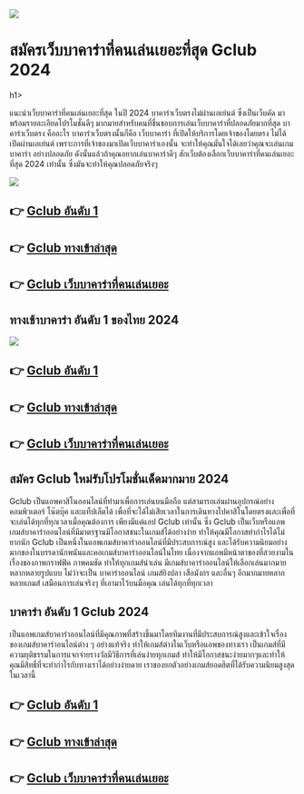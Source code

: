 [<img src="https://gist.github.com/assets/154048221/d945b1d4-ad8a-4de0-bc65-aefc7245ecae">](https://bit.ly/465z1sR)

<h1>สมัครเว็บบาคาร่าที่คนเล่นเยอะที่สุด Gclub 2024 </h1>h1>

แนะนำเว็บบาคาร่าที่คนเล่นเยอะที่สุด ในปี 2024 บาคาร่าเว็บตรงไม่ผ่านเอเย่นต์ ซึ่งเป็นเว็บคัด มาพร้อมรายละเอียดโปรโมชั่นดีๆ มากมายสำหรับคนที่ชื่นชอบการเล่นเว็บบาคาร่าที่ปลอดภัยมากที่สุด
บาคาร่าเว็บตรง คืออะไร บาคาร่าเว็บตรงนั้นก็คือ เว็บบาคาร่า ที่เปิดให้บริการโดยเจ้าของโดยตรง ไม่ได้เปิดผ่านเอเย่นต์ เพราะการที่เจ้าของมาเปิดเว็บบาคาร่าเองนั้น จะทำให้คุณมั่นใจได้เลยว่าคุณจะเล่นเกม บาคาร่า อย่างปลอดภัย ดังนั้นแล้วถ้าคุณอยากเล่นบาคาร่าดีๆ สักเว็บต้องเลือกเว็บบาคาร่าที่คนเล่นเยอะที่สุด 2024 เท่านั้น ซึ่งมันจะทำให้คุณปลอดภัยจริงๆ

[<img src="https://gist.github.com/assets/154048221/d945b1d4-ad8a-4de0-bc65-aefc7245ecae">](https://bit.ly/465z1sR)

## 👉 [Gclub อันดับ 1](https://bit.ly/465z1sR)
## 👉 [Gclub ทางเข้าล่าสุด](https://bit.ly/465z1sR)
## 👉 [Gclub เว็บบาคาร่าที่คนเล่นเยอะ](https://bit.ly/465z1sR)

<h2>ทางเช้าบาคาร่า อันดับ 1 ของไทย 2024 </h2>

[<img src="https://gist.github.com/assets/154048221/d945b1d4-ad8a-4de0-bc65-aefc7245ecae">](https://bit.ly/465z1sR)

## 👉 [Gclub อันดับ 1](https://bit.ly/465z1sR)
## 👉 [Gclub ทางเข้าล่าสุด](https://bit.ly/465z1sR)
## 👉 [Gclub เว็บบาคาร่าที่คนเล่นเยอะ](https://bit.ly/465z1sR)

<h2>สมัคร Gclub ใหม่รับโปรโมชั่นเด็ดมากมาย 2024</h2>

Gclub เป็นแอพคาสิโนออนไลน์ที่ทำมาเพื่อการเล่นบนมือถือ แต่สามารถเล่นผ่านอุปกรณ์อย่างคอมพิวเตอร์ โน๊ตบุ๊ค และแท็ปเล็ตได้ เพื่อที่จะได้ไม่เสียเวลาในการเดินทางไปคาสิโนโดยตรงและเพื่อที่จะเล่นได้ทุกที่ทุกเวลาเมื่อคุณต้องการ เพียงมีแค่แอป Gclub เท่านั้น ซึ่ง Gclub เป็นเว็บหรือแอพเกมส์บาคาร่าออนไลน์ที่มีมาตรฐานมีโอกาสชนะในเกมส์ได้อย่างง่าย ทำให้คุณมีโอกาสทำกำไรได้ไม่ยากนัก
Gclub เป็นหนึ่งในแอพเกมส์บาคาร่าออนไลน์ที่มีประสบการณ์สูง และได้รับความนิยมอย่างมากของในบรรดานักพนันและคอเกมส์บาคาร่าออนไลน์ในไทย เนื่องจากแอพมีหน้าตาของที่สวยงามในเรื่องของภาพกราฟฟิค ภาพคมชัด ทำให้ทุกเกมส์น่าเล่น มีเกมส์บาคาร่าออนไลน์ให้เลือกเล่นมากมายหลากหลายรูปแบบ ไม่ว่าจะเป็น บาคาร่าออนไลน์ เกมส์ยิงปลา เสือมังกร และอื่นๆ อีกมากมายหลากหลายเกมส์ เสมือนการเล่นจริงๆ ที่เอามาไว้บนมือคุณ เล่นได้ทุกที่ทุกเวลา


<h2>บาคาร่า อันดับ 1 Gclub 2024</h2>

เป็นแอพเกมส์บาคาร่าออนไลน์ที่มีคุณภาพที่สร้างขึ้นมาโดยทีมงานที่มีประสบการณ์สูงและเข้าใจเรื่องของเกมส์บาคาร่าอนไลน์ต่าง ๆ อย่างแท้จริง ทำให้เกมส์ต่างในเว็บหรือแอพของทางเรา เป็นเกมส์ที่มีความยุติธรรมในการแจกจ่ายรางวัลมีวิธีการที่เล่นง่ายทุกเกมส์ ทำให้มีโอกาสชนะง่ายมากๆและทำให้คุณมีสิทธิ์ที่จะทำกำไรกับทางเราได้อย่างง่ายดาย เราของยกตัวอย่างเกมส์ยอดฮิตที่ได้รับความนิยมสูงสุดในเวลานี้

## 👉 [Gclub อันดับ 1](https://bit.ly/465z1sR)
## 👉 [Gclub ทางเข้าล่าสุด](https://bit.ly/465z1sR)
## 👉 [Gclub เว็บบาคาร่าที่คนเล่นเยอะ](https://bit.ly/465z1sR)
